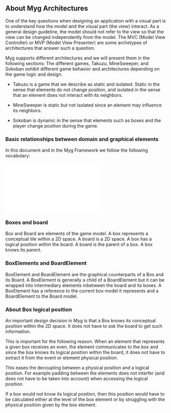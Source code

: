 ## About Myg Architectures

One of the key questions when designing an application with a visual part is to understand how the model and the visual part (the view) interact. As a general design guideline, the model should not refer to the view so that the view can be changed independently from the model. The MVC (Model View Controller) or MVP (Model View Presenter) are some archetypes of architectures that answer such a question. 

Myg supports different architectures and we will present them in the following sections:
The different games, Takuzu, MineSweeper, and Sokoban exhibit different game behavior and architectures depending on the game logic and design.

- Takuzu is a game that we describe as static and isolated. Static in the sense that elements do not change position, 
and isolated in the sense that an element does not interact with its neighbors.

- MineSweeper is static but not isolated since an element may influence its neighbors.

- Sokoban is dynamic in the sense that elements such as boxes and the player change position during the game.


### Basic relationships between domain and graphical elements

In this document and in the Myg Framework we follow the following vocabulary:

![Elementary relationships.](figures/BoxBoard.pdf)

### Boxes and board

Box and Board are elements of the game model. 
A box represents a conceptual tile within a 2D space. A board is a 2D space.
A box has a logical position within the board. 
A board is the parent of a box. A box knows its parent. 

### BoxElements and BoardElement

BoxElement and BoardElement are the graphical counterparts of a Box and its Board. A BoxElement is generally a child of a BoardElement but it can be wrapped into intermediary elements inbetween the board and its boxes. 
A BoxElement has a reference to the current box model it represents and a BoardElement to the Board model.

### About Box logical position

An important design decision in Myg is that a Box knows its conceptual position within the 2D space. It does not have to ask the board to get such information.

This is important for the following reason. When an element that represents a given box receives an even, 
the element communicates to the box and since the box knows its logical position within the board, it does not have to extract it 
from the event or element physical position. 

This eases the decoupling between a physical position and a logical position. For example padding between the elements does not interfer (and does not have to be taken into account) when accessing the logical position.

If a box would not know its logical position, then this position would have to be calculated either at the level of the box element or by struggling with the physical position given by the box element. 





